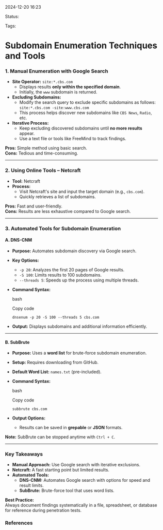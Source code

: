2024-12-20 16:23

Status:

Tags:


# **Subdomain Enumeration Techniques and Tools**

### **1. Manual Enumeration with Google Search**

- **Site Operator:** `site:*.cbs.com`
    - Displays results **only within the specified domain**.
    - Initially, the `www` subdomain is returned.
- **Excluding Subdomains:**
    - Modify the search query to exclude specific subdomains as follows:  
        `site:*.cbs.com -site:www.cbs.com`
    - This process helps discover new subdomains like `CBS News`, `Radio`, etc.
- **Iterative Process:**
    - Keep excluding discovered subdomains until **no more results** appear.
    - Use a text file or tools like FreeMind to track findings.

**Pros:** Simple method using basic search.  
**Cons:** Tedious and time-consuming.

---

### **2. Using Online Tools – Netcraft**

- **Tool:** Netcraft
- **Process:**
    - Visit Netcraft's site and input the target domain (e.g., `cbs.com`).
    - Quickly retrieves a list of subdomains.

**Pros:** Fast and user-friendly.  
**Cons:** Results are less exhaustive compared to Google search.

---

### **3. Automated Tools for Subdomain Enumeration**

#### **A. DNS-CNM**

- **Purpose:** Automates subdomain discovery via Google search.
- **Key Options:**
    - `-p 20`: Analyzes the first 20 pages of Google results.
    - `-S 100`: Limits results to 100 subdomains.
    - `--threads 5`: Speeds up the process using multiple threads.
- **Command Syntax:**
    
    bash
    
    Copy code
    
    `dnsenum -p 20 -S 100 --threads 5 cbs.com`
    
- **Output:** Displays subdomains and additional information efficiently.

---

#### **B. SubBrute**

- **Purpose:** Uses a **word list** for brute-force subdomain enumeration.
- **Setup:** Requires downloading from GitHub.
- **Default Word List:** `names.txt` (pre-included).
- **Command Syntax:**
    
    bash
    
    Copy code
    
    `subbrute cbs.com`
    
- **Output Options:**
    - Results can be saved in **grepable** or **JSON** formats.

**Note:** SubBrute can be stopped anytime with `Ctrl + C`.

---

### **Key Takeaways**

- **Manual Approach:** Use Google search with iterative exclusions.
- **Netcraft:** A fast starting point but limited results.
- **Automated Tools:**
    - **DNS-CNM:** Automates Google search with options for speed and result limits.
    - **SubBrute:** Brute-force tool that uses word lists.

**Best Practice:**  
Always document findings systematically in a file, spreadsheet, or database for reference during penetration tests.



### References
